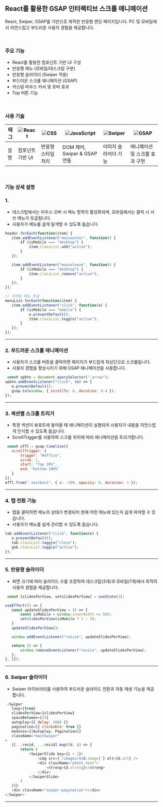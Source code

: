 ## React를 활용한 GSAP 인터랙티브 스크롤 애니메이션

React, Swiper, GSAP를 기반으로 제작한 반응형 랜딩 페이지입니다.
PC 및 모바일에서 자연스럽고 부드러운 사용자 경험을 제공합니다.

<br/>

### 주요 기능
- React를 활용한 컴포넌트 기반 UI 구성
- 반응형 메뉴 (모바일/데스크탑 구분)
- 반응형 슬라이더 (Swiper 적용)
- 부드러운 스크롤 애니메이션 (GSAP)
- 커스텀 마우스 커서 및 호버 효과
- Top 버튼 기능

<br/>


### 사용 기술

| 태그 | ![React](https://img.shields.io/badge/React-61DAFB?logo=react&logoColor=white&style=flat-square) | ![CSS](https://img.shields.io/badge/CSS3-1572B6?logo=css3&logoColor=white&style=flat-square) | ![JavaScript](https://img.shields.io/badge/JavaScript-F7DF1E?logo=javascript&logoColor=000&style=flat-square) | ![Swiper](https://img.shields.io/badge/Swiper-6332F6?logo=swiper&logoColor=white&style=flat-square) | ![GSAP](https://img.shields.io/badge/GSAP-88CE02?logo=greensock&logoColor=white&style=flat-square) |
|---|---|---|---|---|---|
| 설명 | 컴포넌트 기반 UI | 반응형 스타일 처리 | DOM 제어, Swiper & GSAP 연동 | 이미지 슬라이더 기능 | 애니메이션 및 스크롤 효과 구현 | 


<br/>

### 기능 상세 설명

### 1. 
- 데스크탑에서는 마우스 오버 시 메뉴 항목이 활성화되며, 모바일에서는 클릭 시 서브 메뉴가 토글됩니다.
- 사용자가 메뉴를 쉽게 탐색할 수 있도록 돕습니다.

 ``` JavaScript
header.forEach(function(item) {
    item.addEventListener("mouseenter", function() {
        if (isMobile === "desktop") {
            item.classList.add("active");
        }
    });

    item.addEventListener("mouseleave", function() {
        if (isMobile === "desktop") {
            item.classList.remove("active");
        }
    });
});

// 모바일 메뉴 토글
menuList.forEach(function(item) {
    item.addEventListener("click", function(e) {
        if (isMobile === "mobile") {
            e.preventDefault();
            item.classList.toggle("active");
        }
    });
});


```

---
### 2. 부드러운 스크롤 애니메이션
- 사용자가 스크롤 버튼을 클릭하면 페이지가 부드럽게 최상단으로 스크롤됩니다.
- 사용자 경험을 향상시키기 위해 GSAP 애니메이션을 사용합니다.

 ``` JavaScript
  const upbtn = document.querySelector(".arrow");
upbtn.addEventListener("click", (e) => {
    e.preventDefault();
    gsap.to(window, { scrollTo: 0, duration: 0.4 });
});


```

---
### 3. 섹션별 스크롤 트리거
- 특정 섹션이 뷰포트에 들어올 때 애니메이션이 실행되어 사용자가 내용을 자연스럽게 인식할 수 있도록 돕습니다.
- ScrollTrigger를 사용하여 스크롤 위치에 따라 애니메이션을 트리거합니다.

 ``` JavaScript
  const ofTl = gsap.timeline({
    scrollTrigger: {
        trigger: "#office",
        scrub: 1,
        start: "top 20%",
        end: "bottom 100%"
    }
});
ofTl.from(".textbox1", { x: -100, opacity: 0, duration: 1 });


```

---
### 4. 탭 전환 기능 
- 탭을 클릭하면 메뉴의 상태가 변경되어 현재 어떤 메뉴에 있는지 쉽게 파악할 수 있습니다.
- 사용자가 메뉴를 쉽게 관리할 수 있도록 돕습니다.

 ``` JavaScript
tab.addEventListener("click", function(e) {
    e.preventDefault();
    tab.classList.toggle("close");
    gnb.classList.toggle("active");
});


```

---
### 5. 반응형 슬라이더
- 화면 크기에 따라 슬라이드 수를 조정하여 데스크탑(3개)과 모바일(1개)에서 최적의 사용자 경험을 제공합니다.

 ``` JavaScript
  const [slidesPerView, setslidesPerView] = useState(3);

useEffect(() => {
    const updateSlidesPerView = () => {
        const isMobile = window.innerWidth <= 920;
        setslidesPerView(isMobile ? 1 : 3);
    }
    updateSlidesPerView();

    window.addEventListener("resize", updateSlidesPerView);

    return () => {
        window.removeEventListener("resize", updateSlidesPerView);
    };
}, []);


```

---
### 6. Swiper 슬라이더 
- Swiper 라이브러리를 사용하여 부드러운 슬라이드 전환과 자동 재생 기능을 제공합니다.

 ``` JavaScript
  <Swiper 
    loop={true}
    slidesPerView={slidesPerView}
    spaceBetween={15}
    autoplay={{ delay: 3000 }}
    pagination={{ clickable: true }}
    modules={[Autoplay, Pagination]}
    className="mainSwiper"
>
    {[...resid, ...resid].map((d, i) => {
        return (
            <SwiperSlide key={i + 1}>
                <img src={`/images/${d.image}`} alt={d.alt} />
                <div className="photo_text">
                    <strong>{d.strong}</strong>
                </div>
            </SwiperSlide>
        )
    })}
    <div className="swiper-pagination"></div>
</Swiper>


```

---

